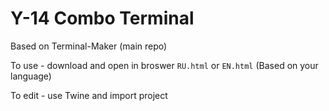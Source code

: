 # Y-14 Combo Terminal

Based on Terminal-Maker (main repo)

To use - download and open in broswer `RU.html` or `EN.html` (Based on your language)

To edit - use Twine and import project
